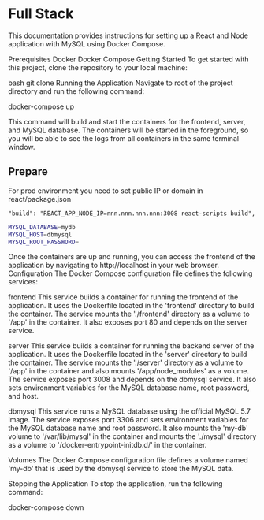 # Full Stack
This documentation provides instructions for setting up a React and Node application with MySQL using Docker Compose.

Prerequisites
Docker
Docker Compose
Getting Started
To get started with this project, clone the repository to your local machine:

bash
git clone <url>
Running the Application
Navigate to root of the project directory and run the following command:

docker-compose up

This command will build and start the containers for the frontend, server, and MySQL database. The containers will be started in the foreground, so you will be able to see the logs from all containers in the same terminal window.


## Prepare

For prod environment you need to set public IP or domain in react/package.json

```
"build": "REACT_APP_NODE_IP=nnn.nnn.nnn.nnn:3008 react-scripts build",
```

```sh
MYSQL_DATABASE=mydb
MYSQL_HOST=dbmysql
MYSQL_ROOT_PASSWORD=
```



Once the containers are up and running, you can access the frontend of the application by navigating to http://localhost in your web browser.
Configuration
The Docker Compose configuration file defines the following services:

frontend
This service builds a container for running the frontend of the application. It uses the Dockerfile located in the 'frontend' directory to build the container. The service mounts the './frontend' directory as a volume to '/app' in the container. It also exposes port 80 and depends on the server service.

server
This service builds a container for running the backend server of the application. It uses the Dockerfile located in the 'server' directory to build the container. The service mounts the './server' directory as a volume to '/app' in the container and also mounts '/app/node_modules' as a volume. The service exposes port 3008 and depends on the dbmysql service. It also sets environment variables for the MySQL database name, root password, and host.

dbmysql
This service runs a MySQL database using the official MySQL 5.7 image. The service exposes port 3306 and sets environment variables for the MySQL database name and root password. It also mounts the 'my-db' volume to '/var/lib/mysql' in the container and mounts the './mysql' directory as a volume to '/docker-entrypoint-initdb.d/' in the container.

Volumes
The Docker Compose configuration file defines a volume named 'my-db' that is used by the dbmysql service to store the MySQL data.

Stopping the Application
To stop the application, run the following command:


docker-compose down
